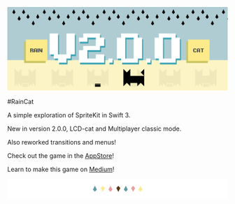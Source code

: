 ![RainCat Header](documentation/header-lcd.png)

#RainCat

A simple exploration of SpriteKit in Swift 3.

New in version 2.0.0, LCD-cat and Multiplayer classic mode.

Also reworked transitions and menus!

Check out the game in the [AppStore](https://itunes.apple.com/us/app/raincat/id1152624676?ls=1&mt=8)!

Learn to make this game on [Medium](https://medium.com/hello-thirteen23/raincat-lesson-1-79a750ef319f#.2p76gl7ne)!

![divider](documentation/divider.png)
